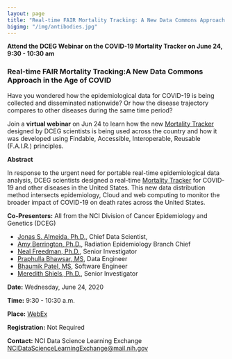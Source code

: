 ```yaml
---
layout: page
title: "Real-time FAIR Mortality Tracking: A New Data Commons Approach in the Age of COVID"
bigimg: "/img/antibodies.jpg"
---
```


**Attend the DCEG Webinar on the COVID-19 Mortality Tracker on June 24, 9:30 - 10:30 am**

### Real-time FAIR Mortality Tracking:A New Data Commons Approach in the Age of COVID 

Have you wondered how the epidemiological data for COVID-19 is being collected and disseminated nationwide? Or how the disease trajectory compares to other diseases during the same time period?

Join a **virtual webinar** on Jun 24 to learn how the new [Mortality Tracker](https://episphere.github.io/mortalitytracker) designed by DCEG scientists is being used across the country and how it was developed using Findable, Accessible, Interoperable, Reusable (F.A.I.R.) principles.

**Abstract**

In response to the urgent need for portable real-time epidemiological data analysis, DCEG scientists designed a real-time [Mortality Tracker](https://episphere.github.io/mortalitytracker) for COVID-19 and other diseases in the United States. This new data distribution method intersects epidemiology, Cloud and web computing to monitor the broader impact of COVID-19 on death rates across the United States.

**Co-Presenters:**       All from the NCI Division of Cancer Epidemiology and Genetics (DCEG) 

- [Jonas S. Almeida, Ph.D.](https://dceg.cancer.gov/about/staff-directory/almeida-jonas), Chief Data Scientist, 
- [Amy Berrington, Ph.D.](https://dceg.cancer.gov/about/staff-directory/berrington-amy), Radiation Epidemiology Branch Chief
- [Neal Freedman, Ph.D.](https://dceg.cancer.gov/about/staff-directory/freedman-neal), Senior Investigator
- [Praphulla Bhawsar, MS](https://github.com/PrafulB), Data Engineer 
- [Bhaumik Patel, MS](https://github.com/bhaumik55231), Software Engineer
- [Meredith Shiels, Ph.D.](https://dceg.cancer.gov/about/staff-directory/shiels-meredith), Senior Investigator 

**Date:**                        Wednesday, June 24, 2020

**Time:**                        9:30 - 10:30 a.m.

**Place:**                       [WebEx](https://cbiit.webex.com/mw3300/mywebex/default.do?service=1&siteurl=cbiit&nomenu=false&main_url=%2Fmc3300%2Fmeetingcenter%2Fdefault.do%3Fsiteurl%3Dcbiit%26rnd%3D8399572561%26main_url%3D%252Fmc3300%252Fe.do%253Fsiteurl%253Dcbiit%2526AT%253DMI%2526EventID%253D1012840757%2526UID%253D528639562%2526Host%253DQUhTSwAAAAR6F3kJQOTuWph39o4hKAsrwgY5GKcGs2ucULrygEuSJy_fR3C6M7FxwTdHxXC24whll_525McO6BGGg_lZCZMn0%2526FrameSet%253D2%2526MTID%253Dm61b8ab64279f870a325d8ae261f47003)

**Registration:**          Not Required

**Contact:**                 NCI Data Science Learning Exchange [NCIDataScienceLearningExchange@mail.nih.gov](mailto:NCIDataScienceLearningExchange@mail.nih.gov)
